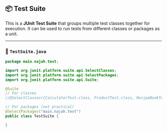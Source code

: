 ## 📦 Test Suite

This is a **JUnit Test Suite** that groups multiple test classes together for execution. It can be used to run tests from different classes or packages as a unit.

---

### 🧳 `TestSuite.java`

```java
package main.najah.test;

import org.junit.platform.suite.api.SelectClasses;
import org.junit.platform.suite.api.SelectPackages;
import org.junit.platform.suite.api.Suite;

@Suite
// For classes
//@SelectClasses({CalculatorTest.class, ProductTest.class, RecipeBookTest.class, UserServiceSimpleTest.class})

// For packages (not practical)
@SelectPackages("main.najah.test")
public class TestSuite {

}
